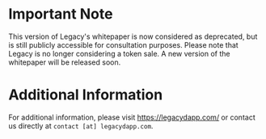 # Important Note

This version of Legacy's whitepaper is now considered as deprecated, but is still publicly accessible for consultation purposes. Please note that Legacy is no longer considering a token sale. A new version of the whitepaper will be released soon.

# Additional Information

For additional information, please visit https://legacydapp.com/ or contact us directly at `contact [at] legacydapp.com`.

